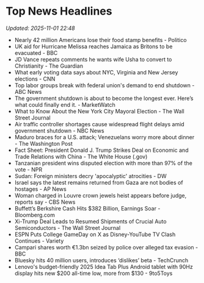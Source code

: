 # Top News Headlines

_Updated: 2025-11-01 22:48_

- Nearly 42 million Americans lose their food stamp benefits - Politico
- UK aid for Hurricane Melissa reaches Jamaica as Britons to be evacuated - BBC
- JD Vance repeats comments he wants wife Usha to convert to Christianity - The Guardian
- What early voting data says about NYC, Virginia and New Jersey elections - CNN
- Top labor groups break with federal union's demand to end shutdown - ABC News
- The government shutdown is about to become the longest ever. Here’s what could finally end it. - MarketWatch
- What to Know About the New York City Mayoral Election - The Wall Street Journal
- Air traffic controller shortages cause widespread flight delays amid government shutdown - NBC News
- Maduro braces for a U.S. attack; Venezuelans worry more about dinner - The Washington Post
- Fact Sheet: President Donald J. Trump Strikes Deal on Economic and Trade Relations with China - The White House (.gov)
- Tanzanian president wins disputed election with more than 97% of the vote - NPR
- Sudan: Foreign ministers decry 'apocalyptic' atrocities - DW
- Israel says the latest remains returned from Gaza are not bodies of hostages - AP News
- Woman charged in Louvre crown jewels heist appears before judge, reports say - CBS News
- Buffett’s Berkshire Cash Hits $382 Billion, Earnings Soar - Bloomberg.com
- Xi-Trump Deal Leads to Resumed Shipments of Crucial Auto Semiconductors - The Wall Street Journal
- ESPN Puts College GameDay on X as Disney-YouTube TV Clash Continues - Variety
- Campari shares worth €1.3bn seized by police over alleged tax evasion - BBC
- Bluesky hits 40 million users, introduces ‘dislikes’ beta - TechCrunch
- Lenovo's budget-friendly 2025 Idea Tab Plus Android tablet with 90Hz display hits new $200 all-time low, more from $130 - 9to5Toys